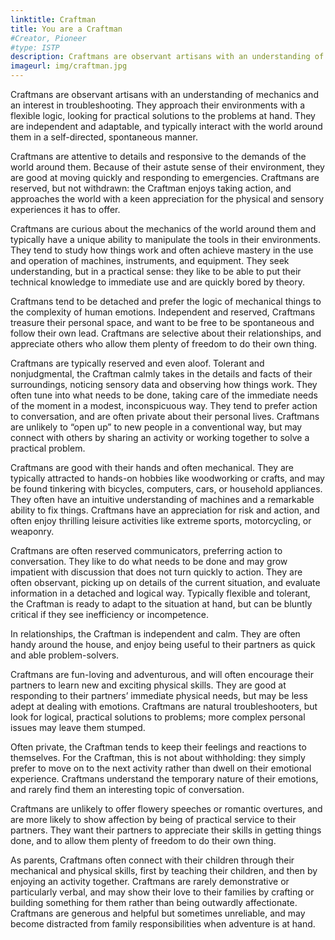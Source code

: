 ```yaml
---
linktitle: Craftman
title: You are a Craftman
#Creator, Pioneer
#type: ISTP
description: Craftmans are observant artisans with an understanding of mechanics and an interest in troubleshooting.
imageurl: img/craftman.jpg
---
```


Craftmans are observant artisans with an understanding of mechanics and an interest in troubleshooting. They approach their environments with a flexible logic, looking for practical solutions to the problems at hand. They are independent and adaptable, and typically interact with the world around them in a self-directed, spontaneous manner.

Craftmans are attentive to details and responsive to the demands of the world around them. Because of their astute sense of their environment, they are good at moving quickly and responding to emergencies. Craftmans are reserved, but not withdrawn: the Craftman enjoys taking action, and approaches the world with a keen appreciation for the physical and sensory experiences it has to offer.

Craftmans are curious about the mechanics of the world around them and typically have a unique ability to manipulate the tools in their environments. They tend to study how things work and often achieve mastery in the use and operation of machines, instruments, and equipment. They seek understanding, but in a practical sense: they like to be able to put their technical knowledge to immediate use and are quickly bored by theory.

Craftmans tend to be detached and prefer the logic of mechanical things to the complexity of human emotions. Independent and reserved, Craftmans treasure their personal space, and want to be free to be spontaneous and follow their own lead. Craftmans are selective about their relationships, and appreciate others who allow them plenty of freedom to do their own thing.

Craftmans are typically reserved and even aloof. Tolerant and nonjudgmental, the Craftman calmly takes in the details and facts of their surroundings, noticing sensory data and observing how things work. They often tune into what needs to be done, taking care of the immediate needs of the moment in a modest, inconspicuous way. They tend to prefer action to conversation, and are often private about their personal lives. Craftmans are unlikely to “open up” to new people in a conventional way, but may connect with others by sharing an activity or working together to solve a practical problem.

Craftmans are good with their hands and often mechanical. They are typically attracted to hands-on hobbies like woodworking or crafts, and may be found tinkering with bicycles, computers, cars, or household appliances. They often have an intuitive understanding of machines and a remarkable ability to fix things. Craftmans have an appreciation for risk and action, and often enjoy thrilling leisure activities like extreme sports, motorcycling, or weaponry.

Craftmans are often reserved communicators, preferring action to conversation. They like to do what needs to be done and may grow impatient with discussion that does not turn quickly to action. They are often observant, picking up on details of the current situation, and evaluate information in a detached and logical way. Typically flexible and tolerant, the Craftman is ready to adapt to the situation at hand, but can be bluntly critical if they see inefficiency or incompetence.

In relationships, the Craftman is independent and calm. They are often handy around the house, and enjoy being useful to their partners as quick and able problem-solvers.

Craftmans are fun-loving and adventurous, and will often encourage their partners to learn new and exciting physical skills. They are good at responding to their partners’ immediate physical needs, but may be less adept at dealing with emotions. Craftmans are natural troubleshooters, but look for logical, practical solutions to problems; more complex personal issues may leave them stumped.

Often private, the Craftman tends to keep their feelings and reactions to themselves. For the Craftman, this is not about withholding: they simply prefer to move on to the next activity rather than dwell on their emotional experience. Craftmans understand the temporary nature of their emotions, and rarely find them an interesting topic of conversation.

Craftmans are unlikely to offer flowery speeches or romantic overtures, and are more likely to show affection by being of practical service to their partners. They want their partners to appreciate their skills in getting things done, and to allow them plenty of freedom to do their own thing.

As parents, Craftmans often connect with their children through their mechanical and physical skills, first by teaching their children, and then by enjoying an activity together. Craftmans are rarely demonstrative or particularly verbal, and may show their love to their families by crafting or building something for them rather than being outwardly affectionate. Craftmans are generous and helpful but sometimes unreliable, and may become distracted from family responsibilities when adventure is at hand.


